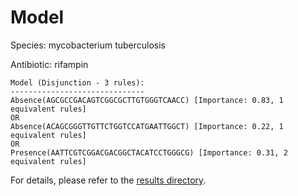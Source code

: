 
# Model

Species: mycobacterium tuberculosis

Antibiotic: rifampin

```
Model (Disjunction - 3 rules):
------------------------------
Absence(AGCGCCGACAGTCGGCGCTTGTGGGTCAACC) [Importance: 0.83, 1 equivalent rules]
OR
Absence(ACAGCGGGTTGTTCTGGTCCATGAATTGGCT) [Importance: 0.22, 1 equivalent rules]
OR
Presence(AATTCGTCGGACGACGGCTACATCCTGGGCG) [Importance: 0.31, 2 equivalent rules]

```

For details, please refer to the [results directory](../../../../../results/scm_b/mycobacterium+tuberculosis/rifampin/repeat_2/).


